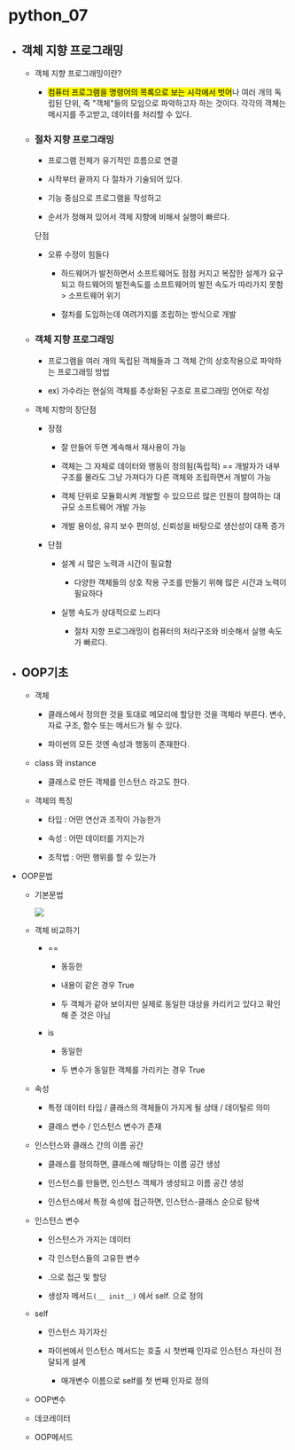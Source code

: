 # python_07

- ## 객체 지향 프로그래밍
  
  - 객체 지향 프로그래밍이란?
    
    - <mark>컴퓨터 프로그램을 명령어의 목록으로 보는 시각에서 벗어</mark>나 여러 개의 독립된 단위, 즉 "객체"들의 모임으로 파악하고자 하는 것이다. 각각의 객체는 메시지를 주고받고, 데이터를 처리할 수 있다.
  
  - ### 절차 지향 프로그래밍
    
    - 프로그램 전체가 유기적인 흐름으로 연결
    
    - 시작부터 끝까지 다 절차가 기술되어 있다.
    
    - 기능 중심으로 프로그램을 작성하고
    
    - 순서가 정해져 있어서 객체 지향에 비해서 실행이 빠르다.
    
    단점
    
    - 오류 수정이 힘들다
      
      - 하드웨어가 발전하면서 소프트웨어도 점점 커지고 복잡한 설계가 요구되고 하드웨어의 발전속도를 소프트웨어의 발전 속도가 따라가지 못함 > 소프트웨어 위기
      
      - 절차를 도입하는데 여려가지를 조립하는 방식으로 개발
  
  - ### 객체 지향 프로그래밍
    
    - 프로그램을 여러 개의 독립된 객체들과 그 객체 간의 상호작용으로 파악하는 프로그래밍 방법
    
    - ex) 가수라는 현실의 객체를 추상화된 구조로 프로그래밍 언어로 작성
  
  - 객체 지향의 장단점
    
    - 장점
      
      - 잘 만들어 두면 계속해서 재사용이 가능
      
      - 객체는 그 자체로 데이터와 행동이 정의됨(독립적) == 개발자가 내부 구조를 몰라도 그냥 가져다가 다른 객체와 조립하면서 개발이 가능
      
      - 객체 단위로 모듈화시켜 개발할 수 있으므르 많은 인원이 참여하는 대규모 소프트웨어 개발 가능
      
      - 개발 용이성, 유지 보수 편의성, 신뢰성을 바탕으로 생산성이 대폭 증가
    
    - 단점
      
      - 설계 시 많은 노력과 시간이 필요함
        
        - 다양한 객체들의 상호 작용 구조를 만들기 위해 많은 시간과 노력이 필요하다
      
      - 실행 속도가 상대적으로 느리다
        
        - 절차 지향 프로그래밍이 컴퓨터의 처리구조와 비슷해서 실행 속도가 빠르다.

- ## OOP기초
  
  - 객체
    
    - 클래스에서 정의한 것을 토대로 메모리에 할당한 것을 객체라 부른다. 변수, 자료 구조, 함수 또는 메서드가 될 수 있다.
    
    - 파이썬의 모든 것엔 속성과 행동이 존재한다.
  
  - class 와 instance
    
    - 클래스로 만든 객체를 인스턴스 라고도 한다.
  
  - 객체의 특징
    
    - 타입 : 어떤 연산과 조작이 가능한가
    
    - 속성 : 어떤 데이터를 가지는가
    
    - 조작법 : 어떤 행위를 할 수 있는가

- OOP문법
  
  - 기본문법
    
    ![](C:\Users\SSAFY\AppData\Roaming\marktext\images\2023-01-30-09-44-41-image.png)
  
  - 객체 비교하기
    
    - ==
      
      - 동등한
      
      - 내용이 같은 경우 True
      
      - 두 객체가 같아 보이지만 실제로 동일한 대상을 카리키고 있다고 확인해 준 것은 아님
    
    - is
      
      - 동일한
      
      - 두 변수가 동일한 객체를 가리키는 경우 True
  
  - 속성
    
    - 특정 데이터 타입 / 클래스의 객체들이 가지게 될 상태 / 데이털르 의미
    
    - 클래스 변수 / 인스턴스 변수가 존재
  
  - 인스턴스와 클래스 간의 이름 공간
    
    - 클래스를 정의하면, 클래스에 해당하는 이름 공간 생성
    
    - 인스턴스를 만들면, 인스턴스 객체가 생성되고 이름 공간 생성
    
    - 인스턴스에서 특정 속성에 접근하면, 인스턴스-클래스 순으로 탐색
  
  - 인스턴스 변수
    
    - 인스턴스가 가지는 데이터
    
    - 각 인스턴스들의 고유한 변수
    
    - <instance>.<name>으로 접근 및 할당
    
    - 생성자 메서드`(__ init__)` 에서 self.<name> 으로 정의
  
  - self
    
    - 인스턴스 자기자신
    
    - 파이썬에서 인스턴스 메서드는 호출 시 첫번째 인자로 인스턴스 자신이 전달되게 설계
      
      - 매개변수 이름으로 self를 첫 번째 인자로 정의
  
  - OOP변수
  
  - 데코레이터
  
  - OOP메서드

